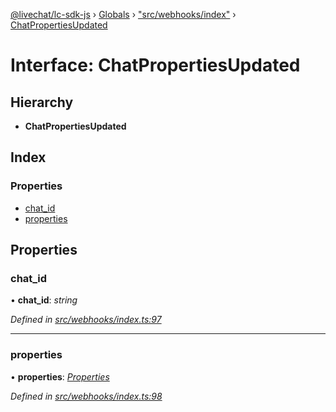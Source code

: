 [@livechat/lc-sdk-js](../README.md) › [Globals](../globals.md) › ["src/webhooks/index"](../modules/_src_webhooks_index_.md) › [ChatPropertiesUpdated](_src_webhooks_index_.chatpropertiesupdated.md)

# Interface: ChatPropertiesUpdated

## Hierarchy

* **ChatPropertiesUpdated**

## Index

### Properties

* [chat_id](_src_webhooks_index_.chatpropertiesupdated.md#chat_id)
* [properties](_src_webhooks_index_.chatpropertiesupdated.md#properties)

## Properties

###  chat_id

• **chat_id**: *string*

*Defined in [src/webhooks/index.ts:97](https://github.com/livechat/lc-sdk-js/blob/21d7a55/src/webhooks/index.ts#L97)*

___

###  properties

• **properties**: *[Properties](_src_objects_index_.properties.md)*

*Defined in [src/webhooks/index.ts:98](https://github.com/livechat/lc-sdk-js/blob/21d7a55/src/webhooks/index.ts#L98)*

